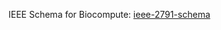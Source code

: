 IEEE Schema for Biocompute: [ieee-2791-schema](https://opensource.ieee.org/2791-object/ieee-2791-schema/)
